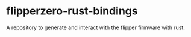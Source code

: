 # flipperzero-rust-bindings
A repository to generate and interact with the flipper firmware with rust.
